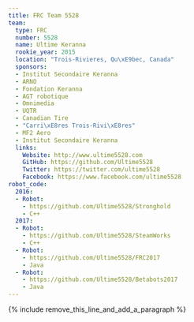```yaml
---
title: FRC Team 5528
team:
  type: FRC
  number: 5528
  name: Ultime Keranna
  rookie_year: 2015
  location: "Trois-Rivieres, Qu\xE9bec, Canada"
  sponsors:
  - Institut Secondaire Keranna
  - ARNO
  - Fondation Keranna
  - AGT robotique
  - Omnimedia
  - UQTR
  - Canadian Tire
  - "Carri\xE8res Trois-Rivi\xE8res"
  - MF2 Aero
  - Institut Secondaire Keranna
  links:
    Website: http://www.ultime5528.com
    GitHub: https://github.com/Ultime5528
    Twitter: https://twitter.com/ultime5528
    Facebook: https://www.facebook.com/ultime5528
robot_code:
  2016:
  - Robot:
    - https://github.com/Ultime5528/Stronghold
    - C++
  2017:
  - Robot:
    - https://github.com/Ultime5528/SteamWorks
    - C++
  - Robot:
    - https://github.com/Ultime5528/FRC2017
    - Java
  - Robot:
    - https://github.com/Ultime5528/Betabots2017
    - Java
---
```


{% include remove_this_line_and_add_a_paragraph %}